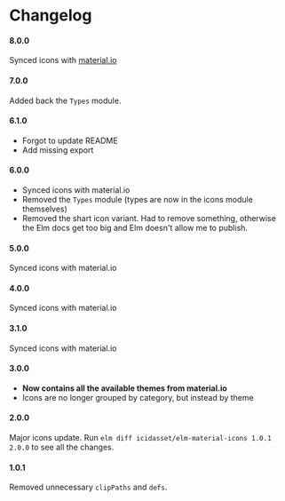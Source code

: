# Changelog

#### 8.0.0

Synced icons with [material.io](https://material.io/icons)


#### 7.0.0

Added back the `Types` module.


#### 6.1.0

- Forgot to update README
- Add missing export

#### 6.0.0

- Synced icons with material.io
- Removed the `Types` module (types are now in the icons module themselves)
- Removed the shart icon variant. Had to remove something, otherwise the Elm docs get too big and Elm doesn't allow me to publish.


#### 5.0.0

Synced icons with material.io


#### 4.0.0

Synced icons with material.io


#### 3.1.0

Synced icons with material.io

#### 3.0.0

- __Now contains all the available themes from material.io__
- Icons are no longer grouped by category, but instead by theme


#### 2.0.0

Major icons update.
Run `elm diff icidasset/elm-material-icons 1.0.1 2.0.0` to see all the changes.


#### 1.0.1

Removed unnecessary `clipPaths` and `defs`.
